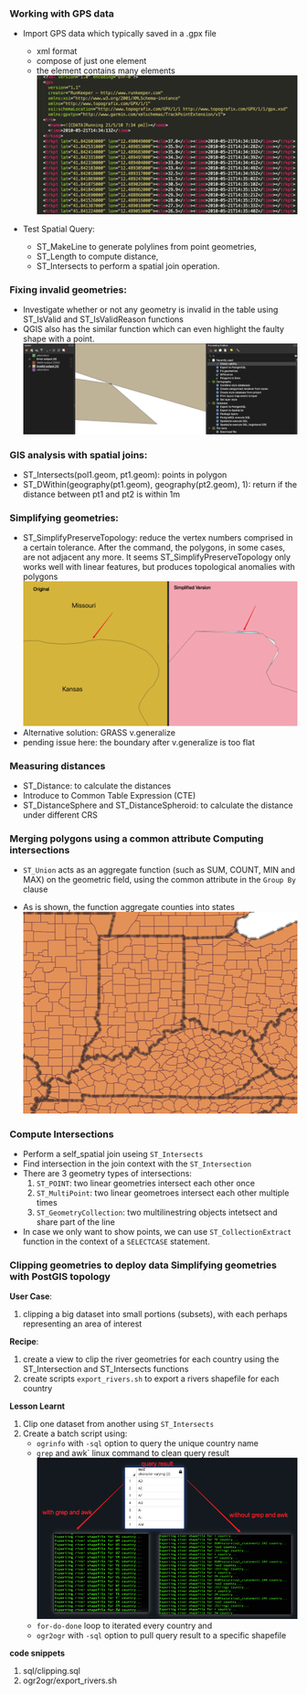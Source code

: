 ### Working with GPS data
  * Import GPS data which typically saved in a .gpx file
      * xml format
      * compose of just one <trk> element
      * the <trk> element contains many <trkpt> elements      
   ![img](./img/GPS%20Data.png)
  
  * Test Spatial Query:
      * ST_MakeLine to generate polylines from point geometries, 
      * ST_Length to compute distance, 
      * ST_Intersects to perform a spatial join operation. 

### Fixing invalid geometries:
  *  Investigate whether or not any geometry is invalid in the table using ST_IsValid and ST_IsValidReason functions
  *  QGIS also has the similar function which can even highlight the faulty shape with a point. 
   ![img](./img/check%20validity.png)

### GIS analysis with spatial joins:
  * ST_Intersects(pol1.geom, pt1.geom): points in polygon
  * ST_DWithin(geography(pt1.geom), geography(pt2.geom), 1): return if the distance between pt1 and pt2 is within 1m

### Simplifying geometries:
  * ST_SimplifyPreserveTopology: reduce the vertex numbers comprised in a certain tolerance. After the command, the polygons, in some cases, are not adjacent any more. It seems ST_SimplifyPreserveTopology only works well with linear features, but produces topological anomalies with polygons
  ![img](./img/simplify.png)
  * Alternative solution: GRASS v.generalize
  * pending issue here: the boundary after v.generalize is too flat

### Measuring distances
 * ST_Distance: to calculate the distances
 * Introduce to Common Table Expression (CTE)
 * ST_DistanceSphere and ST_DistanceSpheroid: to calculate the distance under different CRS

### Merging polygons using a common attribute Computing intersections
* `ST_Union` acts as an aggregate function (such as SUM, COUNT, MIN and MAX) on the geometric field, using the common attribute in the `Group By` clause 

* As is shown, the function aggregate counties into states
![img](./img/Merge_Polygon.png?raw=true "Country to State")

### Compute Intersections
* Perform a self_spatial join useing `ST_Intersects`
* Find intersection in the join context with the `ST_Intersection`
* There are 3 geometry types of intersections:
  1. `ST_POINT`: two linear geometries intersect each other once
  2. `ST_MultiPoint`: two linear geometroes intersect each other multiple times
  3. `ST_GeometryCollection`: two multilinestring objects intetsect and share part of the line
* In case we only want to show points, we can use `ST_CollectionExtract` function in the context of a `SELECTCASE` statement.


### Clipping geometries to deploy data Simplifying geometries with PostGIS topology
**User Case**: 
1. clipping a big dataset into small portions (subsets), with each perhaps representing an area of interest

**Recipe**:
1. create a view to clip the river geometries for each country using the ST_Intersection and ST_Intersects functions
2. create scripts `export_rivers.sh` to export a rivers shapefile for each country

**Lesson Learnt**
1. Clip one dataset from another using `ST_Intersects`
2. Create a batch script using:
    * `ogrinfo` with `-sql` option to query the unique country name
    * `grep` and awk` linux command to clean query result
    ![img](./img/export_rivers.png)
    * `for-do-done` loop to iterated every country and 
    * `ogr2ogr` with `-sql` option to pull query result to a specific shapefile

**code snippets**
1. sql/clipping.sql
2. ogr2ogr/export_rivers.sh


